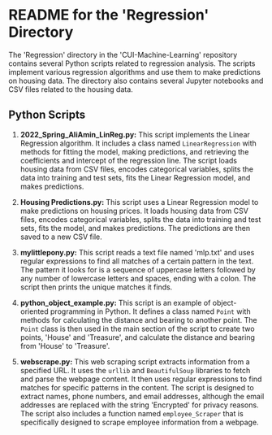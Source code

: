# README for the 'Regression' Directory

The 'Regression' directory in the 'CUI-Machine-Learning' repository contains several Python scripts related to regression analysis. The scripts implement various regression algorithms and use them to make predictions on housing data. The directory also contains several Jupyter notebooks and CSV files related to the housing data.

## Python Scripts

1. **2022_Spring_AliAmin_LinReg.py:** This script implements the Linear Regression algorithm. It includes a class named `LinearRegression` with methods for fitting the model, making predictions, and retrieving the coefficients and intercept of the regression line. The script loads housing data from CSV files, encodes categorical variables, splits the data into training and test sets, fits the Linear Regression model, and makes predictions.

2. **Housing Predictions.py:** This script uses a Linear Regression model to make predictions on housing prices. It loads housing data from CSV files, encodes categorical variables, splits the data into training and test sets, fits the model, and makes predictions. The predictions are then saved to a new CSV file.

3. **mylittlepony.py:** This script reads a text file named 'mlp.txt' and uses regular expressions to find all matches of a certain pattern in the text. The pattern it looks for is a sequence of uppercase letters followed by any number of lowercase letters and spaces, ending with a colon. The script then prints the unique matches it finds.

4. **python_object_example.py:** This script is an example of object-oriented programming in Python. It defines a class named `Point` with methods for calculating the distance and bearing to another point. The `Point` class is then used in the main section of the script to create two points, 'House' and 'Treasure', and calculate the distance and bearing from 'House' to 'Treasure'.

5. **webscrape.py:** This web scraping script extracts information from a specified URL. It uses the `urllib` and `BeautifulSoup` libraries to fetch and parse the webpage content. It then uses regular expressions to find matches for specific patterns in the content. The script is designed to extract names, phone numbers, and email addresses, although the email addresses are replaced with the string 'Encrypted' for privacy reasons. The script also includes a function named `employee_Scraper` that is specifically designed to scrape employee information from a webpage.
